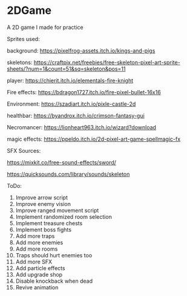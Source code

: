 # 2DGame
A 2D game I made for practice

Sprites used:

background: https://pixelfrog-assets.itch.io/kings-and-pigs

skeletons: https://craftpix.net/freebies/free-skeleton-pixel-art-sprite-sheets/?num=1&count=51&sq=skeleton&pos=11

player: https://chierit.itch.io/elementals-fire-knight

Fire effects: https://bdragon1727.itch.io/fire-pixel-bullet-16x16

Environment: https://szadiart.itch.io/pixle-castle-2d

healthbar: https://byandrox.itch.io/crimson-fantasy-gui

Necromancer: https://lionheart963.itch.io/wizard?download

magic effects: https://ppeldo.itch.io/2d-pixel-art-game-spellmagic-fx

SFX Sources:

https://mixkit.co/free-sound-effects/sword/

https://quicksounds.com/library/sounds/skeleton



ToDo:
1) Improve arrow script
2) Improve enemy vision
3) Improve ranged movement script
4) Implement randomized room selection
5) Implement treasure chests
6) Implement boss fights
7) Add more traps
8) Add more enemies
9) Add more rooms
10) Traps should hurt enemies too
11) Add more SFX
12) Add particle effects
13) Add upgrade shop
14) Disable knockback when dead
15) Revive animation